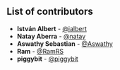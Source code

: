 ## List of contributors

* **István Albert** - [@ialbert](https://github.com/ialbert)
* **Natay Aberra** - [@natay](https://github.com/natay)
* **Aswathy Sebastian** - [@Aswathy](https://github.com/aswathyseb)
* **Ram** - [@RamRS](https://github.com/RamRS)
* **piggybit**  - [@piggybit](https://github.com/piggybit)

